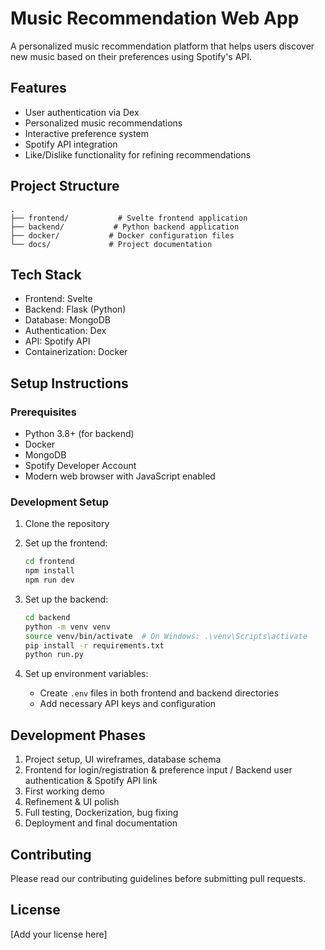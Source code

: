 # Music Recommendation Web App

A personalized music recommendation platform that helps users discover new music based on their preferences using Spotify's API.

## Features

- User authentication via Dex
- Personalized music recommendations
- Interactive preference system
- Spotify API integration
- Like/Dislike functionality for refining recommendations

## Project Structure

```
.
├── frontend/           # Svelte frontend application
├── backend/           # Python backend application
├── docker/           # Docker configuration files
└── docs/             # Project documentation
```

## Tech Stack

- Frontend: Svelte
- Backend: Flask (Python)
- Database: MongoDB
- Authentication: Dex
- API: Spotify API
- Containerization: Docker

## Setup Instructions

### Prerequisites

- Python 3.8+ (for backend)
- Docker
- MongoDB
- Spotify Developer Account
- Modern web browser with JavaScript enabled

### Development Setup

1. Clone the repository
2. Set up the frontend:
   ```bash
   cd frontend
   npm install
   npm run dev
   ```

3. Set up the backend:
   ```bash
   cd backend
   python -m venv venv
   source venv/bin/activate  # On Windows: .\venv\Scripts\activate
   pip install -r requirements.txt
   python run.py
   ```

4. Set up environment variables:
   - Create `.env` files in both frontend and backend directories
   - Add necessary API keys and configuration

## Development Phases

1. Project setup, UI wireframes, database schema
2. Frontend for login/registration & preference input / Backend user authentication & Spotify API link
3. First working demo
4. Refinement & UI polish
5. Full testing, Dockerization, bug fixing
6. Deployment and final documentation

## Contributing

Please read our contributing guidelines before submitting pull requests.

## License

[Add your license here] 